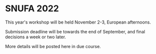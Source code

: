 SNUFA 2022
==========

This year's workshop will be held November 2-3, European afternoons.

Submission deadline will be towards the end of September, and final decisions a week or two later.

More details will be posted here in due course.

